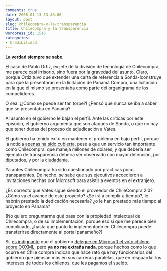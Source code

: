 ```yaml
---
comments: true
date: 2008-01-13 13:46:06
layout: post
slug: chilecompra-y-la-transparencia
title: ChileCompra y la transparencia
wordpress_id: 1515
categories:
- Credibilidad
---
```


**La verdad siempre se sabe**.

El caso de Pablo Ortiz, ex jefe de la división de tecnología de Chilecompra, me parece casi irrisorio, sino fuera por la gravedad del asunto. Claro, porque Ortiz tuvo que extender una carta de referencia a Sonda-Iconstruye para que la presentaran en la licitación de Panamá Compra, una licitación en la que él mismo se presentaba como parte del organigrama de los competidores.

O sea. ¡¿Cómo se puede ser tan torpe?! ¿Pensó que nunca se iba a saber que se presentaba en Panamá?

Al asunto en el gobierno le bajan el perfil. Ante las críticas por este episodio, el gobierno argumenta que son ataques de Sonda, o que no hay que tener dudas del proceso de adjudicación a Vates.

El gobierno ha tenido éxito en mantener el problema en bajo perfil, porque la noticia [apenas ha sido cubierta](http://www.economiaynegocios.cl/noticias/noticias.asp?id=39726), pese a que un servicio tan importante como Chilecompra, que maneja millones de dolares, y que debería ser ejemplo de transparencia debería ser observado con mayor detención, por diputados, y por la [ciudadanía](http://www.liberaciondigital.org/).

Ya antes Chilecompra ha sido cuestionado por practicas poco transparentes. De hecho, se sabe que sus ejecutivos accedieron a invitaciones hechas por Microsoft para asistir a eventos en el extranjero.

¿Es correcto que Vates sigue siendo el proveedor de ChileCompra 2.0? ¿Cómo va el avance de este proyecto? ¿Se irá a cumplir a tiempo?, le habrán prestado la dedicación necesaria? ¿o le han prestado más tiempo al proyecto en Panamá?

(No quiero preguntarme qué pasa con la propiedad intelectual de Chilecompra, o de su implementación, porque eso si que me parece bien complicado, ¿hasta que punto lo implementado en Chilecompra puede transferirse directamente al portal panameño?)

Sí, [es indignante](http://luisramirez.cl/blog/?p=966) que el gobierno [delegue en Microsoft el voto chileno sobre OOXML](http://www.liberaciondigital.org/blog/2008/01/verguenza-nacional-la-cce-decidira-voto-chileno-por-ooxml/), pero **ya no me extraña nada**, porque hechos como lo que ocurre en Chile compra indican que hace rato que hay funcionarios del gobierno que piensan más en sus carreras paralelas, que en resguardar los intereses de todos los chilenos, que les pagamos el sueldo.
